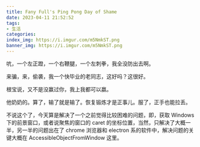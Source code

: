 ```yaml
---
title: Fany Full's Ping Pong Day of Shame
date: 2023-04-11 21:52:52
tags:
- 生活
categories:
index_img: https://i.imgur.com/m5NmkST.png
banner_img: https://i.imgur.com/m5NmkST.png
---
```


吭，一个左正蹬，一个右鞭腿，一个左刺拳，我全没防出去啊。

来骗，来，偷袭，我一个快毕业的老同志，这好吗？这很好。

根宝说，又不是没赢过你，我上我都可以嬴。

他奶奶的。算了，输了就是输了。恢复锻炼才是正事儿。服了，正手也能拉丢。

不说这个了，今天算是解决了一个之前觉得比较困难的问题，即，获取 Windows 下的前景窗口，或者说聚焦的窗口的 caret 的坐标位置，当然，只解决了大概一半，另一半的问题出在了 chrome 浏览器和 electron 系的软件中，解决问题的关键大概在 AccessibleObjectFromWindow 这里。
